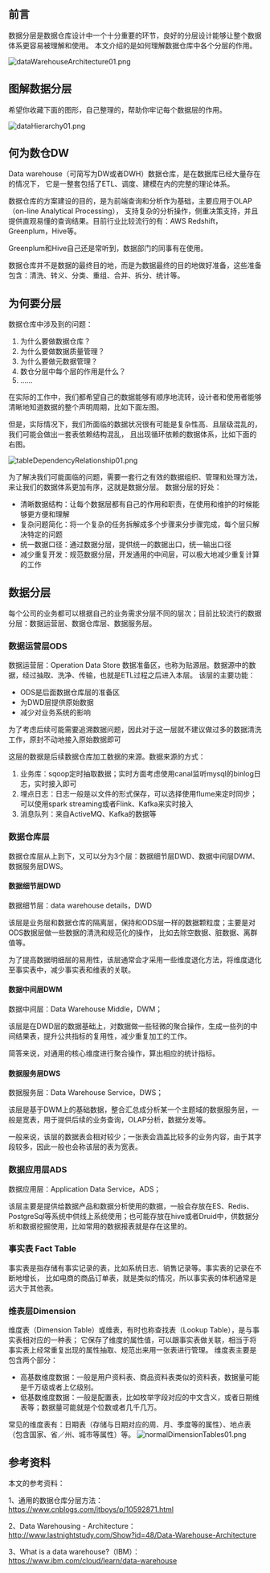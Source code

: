 ## 前言

数据分层是数据仓库设计中一个十分重要的环节，良好的分层设计能够让整个数据体系更容易被理解和使用。
本文介绍的是如何理解数据仓库中各个分层的作用。

![dataWarehouseArchitecture01.png](img/04/dataWarehouseArchitecture01.png)

## 图解数据分层
希望你收藏下面的图形，自己整理的，帮助你牢记每个数据层的作用。

![dataHierarchy01.png](img/04/dataHierarchy01.png)

## 何为数仓DW
Data warehouse（可简写为DW或者DWH）数据仓库，是在数据库已经大量存在的情况下，
它是一整套包括了ETL、调度、建模在内的完整的理论体系。

数据仓库的方案建设的目的，是为前端查询和分析作为基础，主要应用于OLAP（on-line Analytical Processing），
支持复杂的分析操作，侧重决策支持，并且提供直观易懂的查询结果。目前行业比较流行的有：AWS Redshift，Greenplum，Hive等。

Greenplum和Hive自己还是常听到，数据部门的同事有在使用。

数据仓库并不是数据的最终目的地，而是为数据最终的目的地做好准备，这些准备包含：清洗、转义、分类、重组、合并、拆分、统计等。

## 为何要分层
数据仓库中涉及到的问题：
1. 为什么要做数据仓库？
2. 为什么要做数据质量管理？
3. 为什么要做元数据管理？
4. 数仓分层中每个层的作用是什么？
5. …...

在实际的工作中，我们都希望自己的数据能够有顺序地流转，设计者和使用者能够清晰地知道数据的整个声明周期，比如下面左图。

但是，实际情况下，我们所面临的数据状况很有可能是复杂性高、且层级混乱的，我们可能会做出一套表依赖结构混乱，
且出现循环依赖的数据体系，比如下面的右图。

![tableDependencyRelationship01.png](img/04/tableDependencyRelationship01.png)

为了解决我们可能面临的问题，需要一套行之有效的数据组织、管理和处理方法，来让我们的数据体系更加有序，这就是数据分层。
数据分层的好处：

* 清晰数据结构：让每个数据层都有自己的作用和职责，在使用和维护的时候能够更方便和理解
* 复杂问题简化：将一个复杂的任务拆解成多个步骤来分步骤完成，每个层只解决特定的问题
* 统一数据口径：通过数据分层，提供统一的数据出口，统一输出口径
* 减少重复开发：规范数据分层，开发通用的中间层，可以极大地减少重复计算的工作

## 数据分层
每个公司的业务都可以根据自己的业务需求分层不同的层次；目前比较流行的数据分层：数据运营层、数据仓库层、数据服务层。

### 数据运营层ODS
数据运营层：Operation Data Store 数据准备区，也称为贴源层。数据源中的数据，经过抽取、洗净、传输，也就是ETL过程之后进入本层。
该层的主要功能：
* ODS是后面数据仓库层的准备区
* 为DWD层提供原始数据
* 减少对业务系统的影响

为了考虑后续可能需要追溯数据问题，因此对于这一层就不建议做过多的数据清洗工作，原封不动地接入原始数据即可

这层的数据是后续数据仓库加工数据的来源。数据来源的方式：
1. 业务库：sqoop定时抽取数据；实时方面考虑使用canal监听mysql的binlog日志，实时接入即可
2. 埋点日志：日志一般是以文件的形式保存，可以选择使用flume来定时同步；可以使用spark streaming或者Flink、Kafka来实时接入
3. 消息队列：来自ActiveMQ、Kafka的数据等

### 数据仓库层
数据仓库层从上到下，又可以分为3个层：数据细节层DWD、数据中间层DWM、数据服务层DWS。

#### 数据细节层DWD
数据细节层：data warehouse details，DWD

该层是业务层和数据仓库的隔离层，保持和ODS层一样的数据颗粒度；主要是对ODS数据层做一些数据的清洗和规范化的操作，
比如去除空数据、脏数据、离群值等。

为了提高数据明细层的易用性，该层通常会才采用一些维度退化方法，将维度退化至事实表中，减少事实表和维表的关联。

#### 数据中间层DWM
数据中间层：Data Warehouse Middle，DWM；

该层是在DWD层的数据基础上，对数据做一些轻微的聚合操作，生成一些列的中间结果表，提升公共指标的复用性，减少重复加工的工作。

简答来说，对通用的核心维度进行聚合操作，算出相应的统计指标。

#### 数据服务层DWS
数据服务层：Data Warehouse Service，DWS；

该层是基于DWM上的基础数据，整合汇总成分析某一个主题域的数据服务层，一般是宽表，用于提供后续的业务查询，OLAP分析，数据分发等。

一般来说，该层的数据表会相对较少；一张表会涵盖比较多的业务内容，由于其字段较多，因此一般也会称该层的表为宽表。

### 数据应用层ADS
数据应用层：Application Data Service，ADS；

该层主要是提供给数据产品和数据分析使用的数据，一般会存放在ES、Redis、PostgreSql等系统中供线上系统使用；也可能存放在hive或者Druid中，供数据分析和数据挖掘使用，比如常用的数据报表就是存在这里的。

### 事实表 Fact Table
事实表是指存储有事实记录的表，比如系统日志、销售记录等。事实表的记录在不断地增长，
比如电商的商品订单表，就是类似的情况，所以事实表的体积通常是远大于其他表。

### 维表层Dimension
维度表（Dimension Table）或维表，有时也称查找表（Lookup Table），是与事实表相对应的一种表；
它保存了维度的属性值，可以跟事实表做关联，相当于将事实表上经常重复出现的属性抽取、规范出来用一张表进行管理。
维度表主要是包含两个部分：

* 高基数维度数据：一般是用户资料表、商品资料表类似的资料表，数据量可能是千万级或者上亿级别。
* 低基数维度数据：一般是配置表，比如枚举字段对应的中文含义，或者日期维表等；数据量可能就是个位数或者几千几万。

常见的维度表有：日期表（存储与日期对应的周、月、季度等的属性）、地点表（包含国家、省／州、城市等属性）等。
![normalDimensionTables01.png](img/04/normalDimensionTables01.png)

## 参考资料
本文的参考资料：

1、通用的数据仓库分层方法：https://www.cnblogs.com/itboys/p/10592871.html

2、Data Warehousing - Architecture：http://www.lastnightstudy.com/Show?id=48/Data-Warehouse-Architecture

3、What is a data warehouse?（IBM）：https://www.ibm.com/cloud/learn/data-warehouse